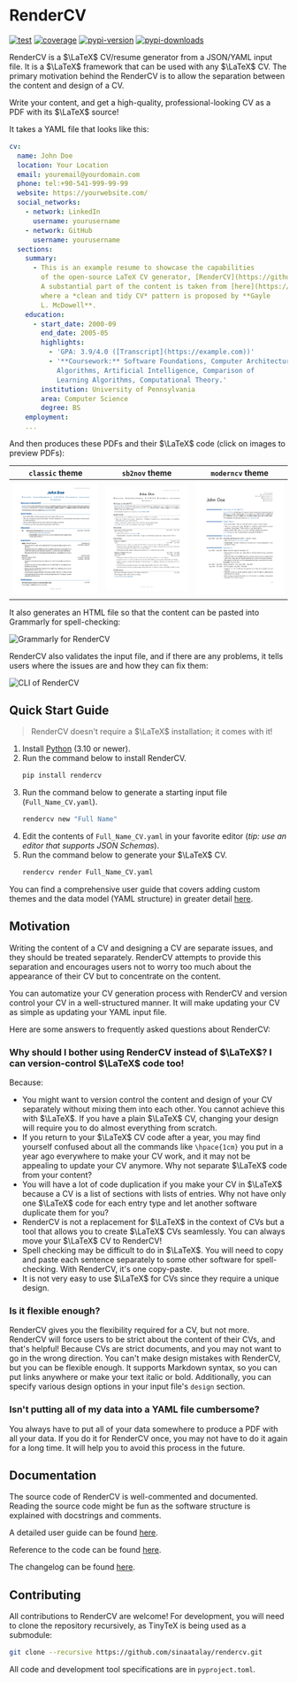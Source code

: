 # RenderCV

[![test](https://github.com/sinaatalay/rendercv/actions/workflows/test.yaml/badge.svg?branch=main)](https://github.com/sinaatalay/rendercv/actions/workflows/test.yaml)
[![coverage](https://coverage-badge.samuelcolvin.workers.dev/sinaatalay/rendercv.svg)](https://coverage-badge.samuelcolvin.workers.dev/redirect/sinaatalay/rendercv)
[![pypi-version](https://img.shields.io/pypi/v/rendercv?label=PyPI%20version&color=rgb(0%2C79%2C144))](https://pypi.python.org/pypi/rendercv)
[![pypi-downloads](https://img.shields.io/pepy/dt/rendercv?label=PyPI%20downloads&color=rgb(0%2C%2079%2C%20144))](https://pypi.python.org/pypi/rendercv)


RenderCV is a $\LaTeX$ CV/resume generator from a JSON/YAML input file. It is a $\LaTeX$ framework that can be used with any $\LaTeX$ CV. The primary motivation behind the RenderCV is to allow the separation between the content and design of a CV.

Write your content, and get a high-quality, professional-looking CV as a PDF with its $\LaTeX$ source!

It takes a YAML file that looks like this:

```yaml
cv:
  name: John Doe
  location: Your Location
  email: youremail@yourdomain.com
  phone: tel:+90-541-999-99-99
  website: https://yourwebsite.com/
  social_networks:
    - network: LinkedIn
      username: yourusername
    - network: GitHub
      username: yourusername
  sections:
    summary:
      - This is an example resume to showcase the capabilities
        of the open-source LaTeX CV generator, [RenderCV](https://github.com/sinaatalay/rendercv).
        A substantial part of the content is taken from [here](https://www.careercup.com/resume),
        where a *clean and tidy CV* pattern is proposed by **Gayle
        L. McDowell**.
    education:
      - start_date: 2000-09
        end_date: 2005-05
        highlights:
          - 'GPA: 3.9/4.0 ([Transcript](https://example.com))'
          - '**Coursework:** Software Foundations, Computer Architecture,
            Algorithms, Artificial Intelligence, Comparison of
            Learning Algorithms, Computational Theory.'
        institution: University of Pennsylvania
        area: Computer Science
        degree: BS
    employment:
    ...
```

And then produces these PDFs and their $\LaTeX$ code (click on images to preview PDFs):

| `classic` theme | `sb2nov` theme | `moderncv` theme |
|:---------------:|----------------|------------------|
|[![Classic Theme Example of RenderCV](https://raw.githubusercontent.com/sinaatalay/rendercv/main/docs/assets/images/classic.png)](https://raw.githubusercontent.com/sinaatalay/rendercv/main/examples/John_Doe_ClassicTheme_CV.pdf)|[![Sb2nov Theme Example of RenderCV](https://raw.githubusercontent.com/sinaatalay/rendercv/main/docs/assets/images/sb2nov.png)](https://raw.githubusercontent.com/sinaatalay/rendercv/main/examples/John_Doe_Sb2novTheme_CV.pdf)|[![Moderncv Theme Example of RenderCV](https://raw.githubusercontent.com/sinaatalay/rendercv/main/docs/assets/images/moderncv.png)](https://raw.githubusercontent.com/sinaatalay/rendercv/main/examples/John_Doe_ModerncvTheme_CV.pdf)|


It also generates an HTML file so that the content can be pasted into Grammarly for spell-checking:

![Grammarly for RenderCV](https://raw.githubusercontent.com/sinaatalay/rendercv/main/docs/assets/images/grammarly.gif)

RenderCV also validates the input file, and if there are any problems, it tells users where the issues are and how they can fix them:

![CLI of RenderCV](https://raw.githubusercontent.com/sinaatalay/rendercv/main/docs/assets/images/cli.gif)

## Quick Start Guide

> RenderCV doesn't require a $\LaTeX$ installation; it comes with it!

1.  Install [Python](https://www.python.org/downloads/) (3.10 or newer).
2.  Run the command below to install RenderCV.
    ```bash
    pip install rendercv
    ```
3.  Run the command below to generate a starting input file (`Full_Name_CV.yaml`).
    ```bash
    rendercv new "Full Name"
    ```
4.  Edit the contents of `Full_Name_CV.yaml` in your favorite editor (*tip: use an editor that supports JSON Schemas*).
5.  Run the command below to generate your $\LaTeX$ CV.
    ```bash
    rendercv render Full_Name_CV.yaml
    ```

You can find a comprehensive user guide that covers adding custom themes and the data model (YAML structure) in greater detail [here](https://sinaatalay.github.io/rendercv/user_guide).

## Motivation

Writing the content of a CV and designing a CV are separate issues, and they should be treated separately. RenderCV attempts to provide this separation and encourages users not to worry too much about the appearance of their CV but to concentrate on the content.

You can automatize your CV generation process with RenderCV and version control your CV in a well-structured manner. It will make updating your CV as simple as updating your YAML input file.

Here are some answers to frequently asked questions about RenderCV:

### Why should I bother using RenderCV instead of $\LaTeX$? I can version-control $\LaTeX$ code too!

Because:

- You might want to version control the content and design of your CV separately without mixing them into each other. You cannot achieve this with $\LaTeX$. If you have a plain $\LaTeX$ CV, changing your design will require you to do almost everything from scratch.
- If you return to your $\LaTeX$ CV code after a year, you may find yourself confused about all the commands like `\hpace{1cm}` you put in a year ago everywhere to make your CV work, and it may not be appealing to update your CV anymore. Why not separate $\LaTeX$ code from your content?
- You will have a lot of code duplication if you make your CV in $\LaTeX$ because a CV is a list of sections with lists of entries. Why not have only one $\LaTeX$ code for each entry type and let another software duplicate them for you?
- RenderCV is not a replacement for $\LaTeX$ in the context of CVs but a tool that allows you to create $\LaTeX$ CVs seamlessly. You can always move your $\LaTeX$ CV to RenderCV!
- Spell checking may be difficult to do in $\LaTeX$. You will need to copy and paste each sentence separately to some other software for spell-checking. With RenderCV, it's one copy-paste.
- It is not very easy to use $\LaTeX$ for CVs since they require a unique design.

### Is it flexible enough?

RenderCV gives you the flexibility required for a CV, but not more. RenderCV will force users to be strict about the content of their CVs, and that's helpful! Because CVs are strict documents, and you may not want to go in the wrong direction. You can't make design mistakes with RenderCV, but you can be flexible enough. It supports Markdown syntax, so you can put links anywhere or make your text italic or bold. Additionally, you can specify various design options in your input file's `design` section.

### Isn't putting all of my data into a YAML file cumbersome?

You always have to put all of your data somewhere to produce a PDF with all your data. If you do it for RenderCV once, you may not have to do it again for a long time. It will help you to avoid this process in the future.

## Documentation

The source code of RenderCV is well-commented and documented. Reading the source code might be fun as the software structure is explained with docstrings and comments.

A detailed user guide can be found [here](https://sinaatalay.github.io/rendercv/user_guide).

Reference to the code can be found [here](https://sinaatalay.github.io/rendercv/reference).

The changelog can be found [here](https://sinaatalay.github.io/rendercv/user_guide).

## Contributing

All contributions to RenderCV are welcome! For development, you will need to clone the repository recursively, as TinyTeX is being used as a submodule:

```bash
git clone --recursive https://github.com/sinaatalay/rendercv.git
```

All code and development tool specifications are in `pyproject.toml`.